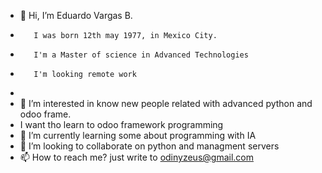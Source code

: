 - 👋 Hi, I’m Eduardo Vargas B.
-        I was born 12th may 1977, in Mexico City.
-        I'm a Master of science in Advanced Technologies
-        I'm looking remote work
-        
- 👀 I’m interested in know new people related with advanced python and odoo frame. 
-    I want tho learn to odoo framework programming
- 🌱 I’m currently learning some about programming with IA
- 💞️ I’m looking to collaborate on python and managment servers 
- 📫 How to reach me? just write to odinyzeus@gmail.com 

<!---
odinyzeus/odinyzeus is a ✨ special ✨ repository because its `README.md` (this file) appears on your GitHub profile.
You can click the Preview link to take a look at your changes.
--->
